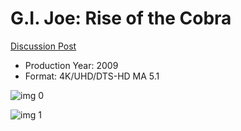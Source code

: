 # G.I. Joe: Rise of the Cobra

[Discussion Post](https://www.avsforum.com/threads/bass-eq-for-filtered-movies.2995212/post-56623286)

* Production Year: 2009
* Format: 4K/UHD/DTS-HD MA 5.1

![img 0](https://i.imgur.com/2lBzh3U.jpg)

![img 1](https://i.imgur.com/5BILLJf.jpg)

